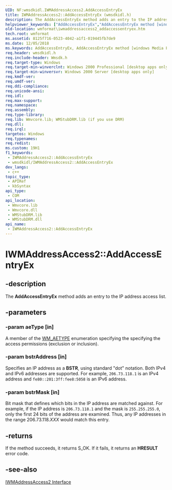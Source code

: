 ```yaml
---
UID: NF:wmsdkidl.IWMAddressAccess2.AddAccessEntryEx
title: IWMAddressAccess2::AddAccessEntryEx (wmsdkidl.h)
description: The AddAccessEntryEx method adds an entry to the IP address access list.
helpviewer_keywords: ["AddAccessEntryEx","AddAccessEntryEx method [windows Media Format]","AddAccessEntryEx method [windows Media Format]","IWMAddressAccess2 interface","IWMAddressAccess2 interface [windows Media Format]","AddAccessEntryEx method","IWMAddressAccess2.AddAccessEntryEx","IWMAddressAccess2::AddAccessEntryEx","IWMAddressAccess2AddAccessEntryEx","wmformat.iwmaddressaccess2_addaccessentryex","wmsdkidl/IWMAddressAccess2::AddAccessEntryEx"]
old-location: wmformat\iwmaddressaccess2_addaccessentryex.htm
tech.root: wmformat
ms.assetid: 8125f716-0523-4042-a1f1-019445fb7de9
ms.date: 12/05/2018
ms.keywords: AddAccessEntryEx, AddAccessEntryEx method [windows Media Format], AddAccessEntryEx method [windows Media Format],IWMAddressAccess2 interface, IWMAddressAccess2 interface [windows Media Format],AddAccessEntryEx method, IWMAddressAccess2.AddAccessEntryEx, IWMAddressAccess2::AddAccessEntryEx, IWMAddressAccess2AddAccessEntryEx, wmformat.iwmaddressaccess2_addaccessentryex, wmsdkidl/IWMAddressAccess2::AddAccessEntryEx
req.header: wmsdkidl.h
req.include-header: Wmsdk.h
req.target-type: Windows
req.target-min-winverclnt: Windows 2000 Professional [desktop apps only],Windows Media Format 9 Series SDK, or later versions of the SDK
req.target-min-winversvr: Windows 2000 Server [desktop apps only]
req.kmdf-ver: 
req.umdf-ver: 
req.ddi-compliance: 
req.unicode-ansi: 
req.idl: 
req.max-support: 
req.namespace: 
req.assembly: 
req.type-library: 
req.lib: Wmvcore.lib; WMStubDRM.lib (if you use DRM)
req.dll: 
req.irql: 
targetos: Windows
req.typenames: 
req.redist: 
ms.custom: 19H1
f1_keywords:
 - IWMAddressAccess2::AddAccessEntryEx
 - wmsdkidl/IWMAddressAccess2::AddAccessEntryEx
dev_langs:
 - c++
topic_type:
 - APIRef
 - kbSyntax
api_type:
 - COM
api_location:
 - Wmvcore.lib
 - Wmvcore.dll
 - WMStubDRM.lib
 - WMStubDRM.dll
api_name:
 - IWMAddressAccess2::AddAccessEntryEx
---
```


# IWMAddressAccess2::AddAccessEntryEx


## -description

The <b>AddAccessEntryEx</b> method adds an entry to the IP address access list.

## -parameters

### -param aeType [in]

A member of the <a href="/windows/desktop/api/wmsdkidl/ne-wmsdkidl-wm_aetype">WM_AETYPE</a> enumeration specifying the specifying the access permissions (exclusion or inclusion).

### -param bstrAddress [in]

Specifies an IP address as a <b>BSTR</b>, using standard "dot" notation. Both IPv4 and IPv6 addresses are supported. For example, <code>206.73.118.1</code> is an IPv4 address and <code>fe80::201:3ff:fee8:5058</code> is an IPv6 address.

### -param bstrMask [in]

Bit mask that defines which bits in the IP address are matched against. For example, if the IP address is <code>206.73.118.1</code> and the mask is <code>255.255.255.0</code>, only the first 24 bits of the address are examined. Thus, any IP addresses in the range 206.73.118.<i>XXX</i> would match this entry.

## -returns

If the method succeeds, it returns S_OK. If it fails, it returns an <b>HRESULT</b> error code.

## -see-also

<a href="/windows/desktop/api/wmsdkidl/nn-wmsdkidl-iwmaddressaccess2">IWMAddressAccess2 Interface</a>

